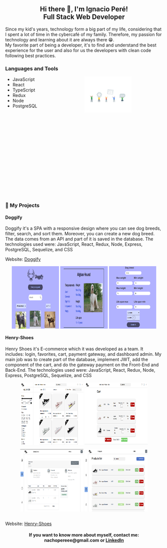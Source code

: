 <div align="center">
  <h2>Hi there 👋, I'm Ignacio Peré! </br>
      Full Stack Web Developer
  </h2>
</div>
 
<p> 
Since my kid's years, technology form a big part of my life, considering that I spent a lot of time in the cybercafé of my family. Therefore, my passion for technology and learning about it are always there 😁.
</br>
My favorite part of being a developer, it's to find and understand the best experience for the user and also for us the developers with clean code following best practices.
</p>


<h3>Languages and Tools</h3>
<img align='right' style="margin-right:100px;" width='30%' src='/assets/GhGif.gif'>

- JavaScript
- React
- TypeScript
- Redux
- Node
- PostgreSQL


<div style="margin-bottom:300px;">   </div>

 
<h3> 📌 My Projects</h3>

<h4><strong>Doggify</strong></h4>
<p>
  Doggify it's a SPA with a responsive design where you can see dog breeds, filter, search, and sort them. Moreover,           you can create a new dog breed. The data comes from an API and part of it is saved in the database.
  The technologies used were: JavaScript, React, Redux, Node, Express, PostgreSQL, Sequelize, and CSS
</p>
<p>Website: <a href="https://doggify-nu.vercel.app/">Doggify</a></p>

<p align='center'>
  <img width='30%' height="200px" align='center' src='/assets/Doggify for LI.png'>
  <img width='30%' height="200px" align='center' src='/assets/Detail doggify.png'>
  <img width='30%' height="200px" align='center' src='/assets/Create doggify.png'>
</p>

<h4>Henry-Shoes</h4>
<p>
  Henry Shoes it's E-commerce which it was developed as a team. It includes: login, favorites, cart, payment gateway, and       dashboard admin. My main job was to create part of the database, implement JWT, add the component of the cart, and do the     gateway payment on the Front-End and Back-End. 
  The technologies used were: JavaScript, React, Redux, Node, Express, PostgreSQL, Sequelize, and CSS
</p>

<p align='center'>
  <img width='40%'  height="200px" align='center' src='/assets/mainPageShoes.png'>
  <img width='40%'  height="200px" align='center' src='/assets/CartShoes.png'>
  <div style="margin-bottom: 30px;" align='center'>
    <img width='40%'  height="200px" align='center' src='/assets/orderDetailShoes.png'>
    <img width='40%'  height="200px" align='center' src='/assets/DashboardProducts.png'>
  </div>
</p>

<p>Website: <a href="https://henry-shoes.vercel.app/">Henry-Shoes</a></p>

<h4 align="center">If you want to know more about myself, contact me: nachopereee@gmail.com or <a href="https://www.linkedin.com/in/ignacio-peré/" target="blank">LinkedIn</a></h4>

